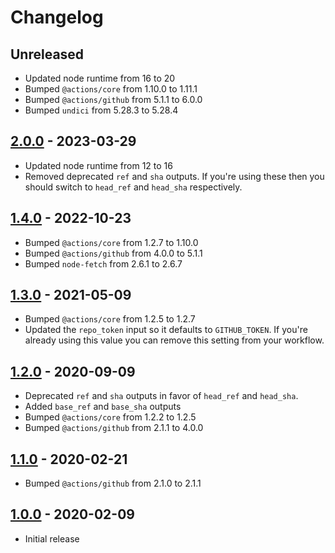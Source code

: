 # Changelog

## Unreleased

- Updated node runtime from 16 to 20
- Bumped `@actions/core` from 1.10.0 to 1.11.1
- Bumped `@actions/github` from 5.1.1 to 6.0.0
- Bumped `undici` from 5.28.3 to 5.28.4

## [2.0.0](https://github.com/xt0rted/pull-request-comment-branch/compare/v1.4.0...v2.0.0) - 2023-03-29

- Updated node runtime from 12 to 16
- Removed deprecated `ref` and `sha` outputs. If you're using these then you should switch to `head_ref` and `head_sha` respectively.

## [1.4.0](https://github.com/xt0rted/pull-request-comment-branch/compare/v1.3.0...v1.4.0) - 2022-10-23

- Bumped `@actions/core` from 1.2.7 to 1.10.0
- Bumped `@actions/github` from 4.0.0 to 5.1.1
- Bumped `node-fetch` from 2.6.1 to 2.6.7

## [1.3.0](https://github.com/xt0rted/pull-request-comment-branch/compare/v1.2.0...v1.3.0) - 2021-05-09

- Bumped `@actions/core` from 1.2.5 to 1.2.7
- Updated the `repo_token` input so it defaults to `GITHUB_TOKEN`. If you're already using this value you can remove this setting from your workflow.

## [1.2.0](https://github.com/xt0rted/pull-request-comment-branch/compare/v1.1.0...v1.2.0) - 2020-09-09

- Deprecated `ref` and `sha` outputs in favor of `head_ref` and `head_sha`.
- Added `base_ref` and `base_sha` outputs
- Bumped `@actions/core` from 1.2.2 to 1.2.5
- Bumped `@actions/github` from 2.1.1 to 4.0.0

## [1.1.0](https://github.com/xt0rted/pull-request-comment-branch/compare/v1.0.0...v1.1.0) - 2020-02-21

- Bumped `@actions/github` from 2.1.0 to 2.1.1

## [1.0.0](https://github.com/xt0rted/pull-request-comment-branch/releases/tag/v1.0.0) - 2020-02-09

- Initial release
